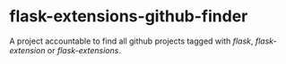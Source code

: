 # flask-extensions-github-finder
A project accountable to find all github projects tagged with *flask*, *flask-extension* or *flask-extensions*.
